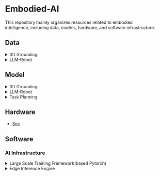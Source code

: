 # Embodied-AI
This repository mainly organizes resources related to embodied intelligence, including data, models, hardware, and software infrastructure.

## Data
<details> <summary>3D Grounding</summary>

- SCENEVERSE: Scaling 3D Vision-Language Learning for Grounded Scene Understanding [[arxiv](https://arxiv.org/pdf/2401.09340.pdf)] [[github](https://scene-verse.github.io)] [2024]

- ScanRefer: 3D Object Localization in RGB-D Scans using Natural Language [[arxiv](https://arxiv.org/pdf/1912.08830.pdf)] [[website](https://daveredrum.github.io/ScanRefer/)] [2019]

</details>

<details> <summary>LLM-Robot</summary>

- AutoRT: Embodied Foundation Models for Large Scale Orchestration of Robotic Agents [[paper](https://auto-rt.github.io/static/pdf/AutoRT.pdf)] [[website](https://auto-rt.github.io/)] [2024]

- CALVIN: A Benchmark for Language-Conditioned Policy Learning for Long-Horizon Robot Manipulation Tasks [[arxiv](https://arxiv.org/pdf/2112.03227.pdf)] [[github](https://github.com/mees/calvin/tree/main)] [2021]

- Open X-Embodiment: Robotic Learning Datasets and RT-X Models [[website](https://robotics-transformer-x.github.io/)] [[github](https://github.com/google-deepmind/open_x_embodiment)]

</details>

## Model
<details> <summary>3D Grounding</summary>

- LLM-Grounder: Open-Vocabulary 3D Visual Grounding with Large Language Model as an Agent [[arxiv](https://arxiv.org/pdf/2309.12311.pdf)] [[github](https://chat-with-nerf.github.io/)] [2023]

- Multi-View Transformer for 3D Visual Grounding [[paper](https://openaccess.thecvf.com/content/CVPR2022/papers/Huang_Multi-View_Transformer_for_3D_Visual_Grounding_CVPR_2022_paper.pdf)] [[github](https://github.com/sega-hsj/MVT-3DVG)] [2022]

</details>
<details> <summary>LLM-Robot</summary>

- Generative Expressive Robot Behaviors Using Large Language Models [[arxiv](https://arxiv.org/pdf/2401.14673.pdf)] [[website](https://generative-expressive-motion.github.io/)] [2024]

- OK-Robot: What Really Matters in Integrating Open-Knowledge Models for Robotics [[arxiv](https://arxiv.org/pdf/2401.12202.pdf)] [[github](https://ok-robot.github.io)] [2024]

- MultiPLY: A Multisensory Object-Centric Embodied Large Language Model in 3D World [[arxiv](https://arxiv.org/pdf/2401.08577.pdf)] [[website](https://vis-www.cs.umass.edu/multiply)] [2024]

- VISION-LANGUAGE FOUNDATION MODELS AS EFFEC-TIVE ROBOT IMITATORS [[arxiv](https://arxiv.org/abs/2311.01378.pdf)] [[github](https://roboflamingo.github.io)] [2023]


</details>

<details> <summary>Task Planning</summary>

- Embodied Task Planning with Large Language Models [[arxiv](https://arxiv.org/pdf/2307.01848.pdf)] [[website](https://gary3410.github.io/TaPA/)] [2023]

</details>

## Hardware

- [Soc](./Hardware/soc.md)

## Software

### AI Infrastructure
<details> <summary>Large Scale Training Framework(based Pytorch)</summary>

 - [DeepSpeed](https://github.com/microsoft/DeepSpeed)

</details>

<details> <summary>Edge Inference Engine</summary>

 - [TVM](https://github.com/apache/tvm)

</details>